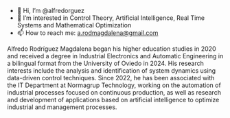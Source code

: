 - 👋 Hi, I’m @alfredorguez
- 👀 I’m interested in Control Theory, Artificial Intelligence, Real Time Systems and Mathematical Optimization
- 📫 How to reach me: a.rodmagdalena@gmail.com

Alfredo Rodríguez Magdalena began his higher education studies in 2020 and received a degree in Industrial Electronics and Automatic Engineering in a bilingual format from the University of Oviedo in 2024.
His research interests include the analysis and identification of system dynamics using data-driven control techniques.
Since 2022, he has been associated with the IT Department at Normagrup Technology, working on the automation of industrial processes focused on continuous production,
as well as research and development of applications based on artificial intelligence to optimize industrial and management processes.

